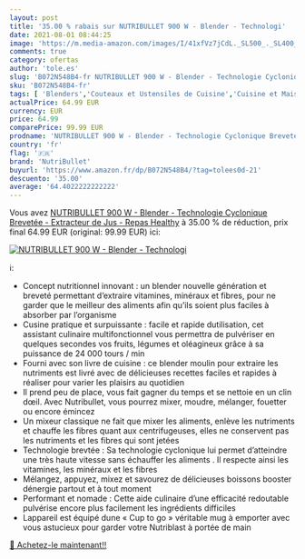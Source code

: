 ```yaml
---
layout: post
title: '35.00 % rabais sur NUTRIBULLET 900 W - Blender - Technologi'
date: 2021-08-01 08:44:25
image: 'https://m.media-amazon.com/images/I/41xfVz7jCdL._SL500_._SL400_.jpg'
comments: true
category: ofertas
author: 'tole.es'
slug: 'B072N548B4-fr NUTRIBULLET 900 W - Blender - Technologie Cyclonique...'
sku: 'B072N548B4-fr'
tags: [ 'Blenders','Couteaux et Ustensiles de Cuisine','Cuisine et Maison','Mixeurs','Mixeurs, batteurs et robots multifonctions','Petit électroménager','nutribullet', ]
actualPrice: 64.99 EUR
currency: EUR
price: 64.99
comparePrice: 99.99 EUR
prodname: 'NUTRIBULLET 900 W - Blender - Technologie Cyclonique Brevetée - Extracteur de Jus - Repas Healthy'
country: 'fr'
flag: '🇫🇷'
brand: 'NutriBullet'
buyurl: 'https://www.amazon.fr/dp/B072N548B4/?tag=tolees0d-21'
descuento: '35.00'
average: '64.4022222222222'
---
```


Vous avez [NUTRIBULLET 900 W - Blender - Technologie Cyclonique Brevetée - Extracteur de Jus - Repas Healthy](https://www.amazon.fr/dp/B072N548B4/?tag=tolees0d-21)  à  35.00 % de réduction, prix final  64.99 EUR (original: 99.99 EUR) ici:

[![NUTRIBULLET 900 W - Blender - Technologi](https://m.media-amazon.com/images/I/41xfVz7jCdL._SL500_._SL400_.jpg)](https://www.amazon.fr/dp/B072N548B4/?tag=tolees0d-21)

ℹ️:

- Concept nutritionnel innovant : un blender nouvelle génération et breveté permettant d’extraire vitamines, minéraux et fibres, pour ne garder que le meilleur des aliments afin qu’ils soient plus faciles à absorber par l’organisme
- Cusine pratique et surpuissante : facile et rapide dutilisation, cet assistant culinaire multifonctionnel vous permettra de pulvériser en quelques secondes vos fruits, légumes et oléagineux grâce à sa puissance de 24 000 tours / min
- Fourni avec son livre de cuisine : ce blender moulin pour extraire les nutriments est livré avec de délicieuses recettes faciles et rapides à réaliser pour varier les plaisirs au quotidien
- Il prend peu de place, vous fait gagner du temps et se nettoie en un clin dœil. Avec Nutribullet, vous pourrez mixer, moudre, mélanger, fouetter ou encore émincez
- Un mixeur classique ne fait que mixer les aliments, enlève les nutriments et chauffe les fibres quant aux centrifugeuses, elles ne conservent pas les nutriments et les fibres qui sont jetées
- Technologie brevtée : Sa technologie cyclonique lui permet d’atteindre une très haute vitesse sans échauffer les aliments . Il respecte ainsi les vitamines, les minéraux et les fibres
- Mélangez, appuyez, mixez et savourez de délicieuses boissons booster dénergie partout et à tout moment
- Performant et nomade : Cette aide culinaire d’une efficacité redoutable pulvérise encore plus facilement les ingrédients difficiles
- Lappareil est équipé dune « Cup to go » véritable mug à emporter avec vous astucieux pour garder votre Nutriblast à portée de main

[🛒 Achetez-le maintenant!!](https://www.amazon.fr/dp/B072N548B4/?tag=tolees0d-21)
